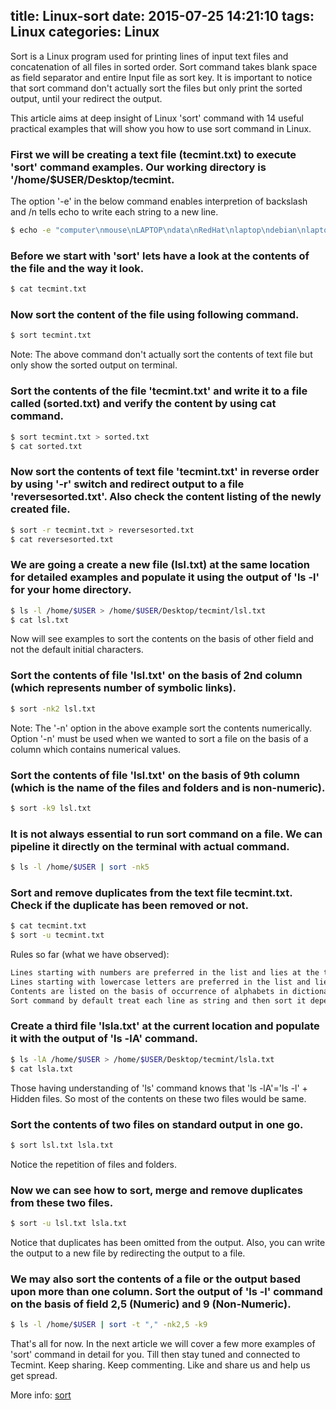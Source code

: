 title: Linux-sort
date: 2015-07-25 14:21:10
tags: Linux
categories: Linux
---
Sort is a Linux program used for printing lines of input text files and concatenation of all files in sorted order. Sort command takes blank space as field separator and entire Input file as sort key. It is important to notice that sort command don't actually sort the files but only print the sorted output, until your redirect the output.

This article aims at deep insight of Linux 'sort' command with 14 useful practical examples that will show you how to use sort command in Linux.

### First we will be creating a text file (tecmint.txt) to execute 'sort' command examples. Our working directory is '/home/$USER/Desktop/tecmint.

The option '-e' in the below command enables interpretion of backslash and /n tells echo to write each string to a new line.

``` bash
$ echo -e "computer\nmouse\nLAPTOP\ndata\nRedHat\nlaptop\ndebian\nlaptop" > tecmint.txt
```
### Before we start with 'sort' lets have a look at the contents of the file and the way it look.
``` bash
$ cat tecmint.txt
```

### Now sort the content of the file using following command.
``` bash
$ sort tecmint.txt
```
Note: The above command don't actually sort the contents of text file but only show the sorted output on terminal.

### Sort the contents of the file 'tecmint.txt' and write it to a file called (sorted.txt) and verify the content by using cat command.
``` bash
$ sort tecmint.txt > sorted.txt
$ cat sorted.txt
```

### Now sort the contents of text file 'tecmint.txt' in reverse order by using '-r' switch and redirect output to a file 'reversesorted.txt'. Also check the content listing of the newly created file.
``` bash
$ sort -r tecmint.txt > reversesorted.txt
$ cat reversesorted.txt
```

### We are going a create a new file (lsl.txt) at the same location for detailed examples and populate it using the output of 'ls -l' for your home directory.
``` bash
$ ls -l /home/$USER > /home/$USER/Desktop/tecmint/lsl.txt
$ cat lsl.txt
```

Now will see examples to sort the contents on the basis of other field and not the default initial characters.

### Sort the contents of file 'lsl.txt' on the basis of 2nd column (which represents number of symbolic links).
``` bash
$ sort -nk2 lsl.txt
```
Note: The '-n' option in the above example sort the contents numerically. Option '-n' must be used when we wanted to sort a file on the basis of a column which contains numerical values.


### Sort the contents of file 'lsl.txt' on the basis of 9th column (which is the name of the files and folders and is non-numeric).
``` bash
$ sort -k9 lsl.txt
```
### It is not always essential to run sort command on a file. We can pipeline it directly on the terminal with actual command.
``` bash
$ ls -l /home/$USER | sort -nk5
```

### Sort and remove duplicates from the text file tecmint.txt. Check if the duplicate has been removed or not.
``` bash
$ cat tecmint.txt
$ sort -u tecmint.txt
```

Rules so far (what we have observed):
``` bash
Lines starting with numbers are preferred in the list and lies at the top until otherwise specified (-r).
Lines starting with lowercase letters are preferred in the list and lies at the top until otherwise specified (-r).
Contents are listed on the basis of occurrence of alphabets in dictionary until otherwise specified (-r).
Sort command by default treat each line as string and then sort it depending upon dictionary occurrence of alphabets (Numeric preferred; see rule – 1) until otherwise specified.
```
### Create a third file 'lsla.txt' at the current location and populate it with the output of 'ls -lA' command.
``` bash
$ ls -lA /home/$USER > /home/$USER/Desktop/tecmint/lsla.txt
$ cat lsla.txt
```

Those having understanding of 'ls' command knows that 'ls -lA'='ls -l' + Hidden files. So most of the contents on these two files would be same.

### Sort the contents of two files on standard output in one go.
``` bash
$ sort lsl.txt lsla.txt
```

Notice the repetition of files and folders.

### Now we can see how to sort, merge and remove duplicates from these two files.
``` bash
$ sort -u lsl.txt lsla.txt
 ```

Notice that duplicates has been omitted from the output. Also, you can write the output to a new file by redirecting the output to a file.

### We may also sort the contents of a file or the output based upon more than one column. Sort the output of 'ls -l' command on the basis of field 2,5 (Numeric) and 9 (Non-Numeric).
``` bash
$ ls -l /home/$USER | sort -t "," -nk2,5 -k9
```

That's all for now. In the next article we will cover a few more examples of 'sort' command in detail for you. Till then stay tuned and connected to Tecmint. Keep sharing. Keep commenting. Like and share us and help us get spread.

More info: [sort](http://www.tecmint.com/sort-command-linux/)